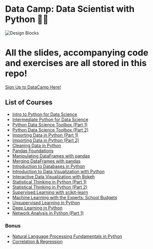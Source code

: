 # Data Camp: Data Scientist with Python 🎉🤖

![Design Blocks](https://images.unsplash.com/photo-1518364538800-6bae3c2ea0f2?ixlib=rb-0.3.5&ixid=eyJhcHBfaWQiOjEyMDd9&s=193d96d744872badcbbf5bdfc7b347f2&auto=format&fit=crop&w=1951&q=80)

# All the slides, accompanying code and exercises are all stored in this repo!

[Sign Up to DataCamp Here!](https://www.datacamp.com)

## List of Courses

  - [Intro to Python for Data Science](https://github.com/AmoDinho/datacamp-python-data-science-track/tree/master/Intro%20to%20Python%20for%20Data%20Science)
  - [Intermediate Python for Data Science](https://github.com/AmoDinho/datacamp-python-data-science-track/tree/master/Intermediate%20Python%20for%20Data%20Science)
  - [Python Data Science Toolbox (Part 1)](https://github.com/AmoDinho/datacamp-python-data-science-track/tree/master/Python%20Data%20Science%20Toolbox%20pt1)
  - [Python Data Science Toolbox (Part 2)](https://github.com/AmoDinho/datacamp-python-data-science-track/tree/master/Python%20Data%20Science%20Toolbox%20pt2)
  - [Importing Data in Python (Part 1)](https://github.com/AmoDinho/datacamp-python-data-science-track/tree/master/Importing%20Data%20in%20Python%20pt1)
  - [Importing Data in Python (Part 2)](https://github.com/AmoDinho/datacamp-python-data-science-track/tree/master/Importing%20Data%20in%20Python%20pt2)
  - [Cleaning Data in Python](https://github.com/AmoDinho/datacamp-python-data-science-track/tree/master/Cleaning%20Data%20in%20Python)
  - [Pandas Foundations](https://github.com/AmoDinho/datacamp-python-data-science-track/tree/master/Pandas%20Foundations)
  - [Manipulating DataFrames with pandas](https://github.com/AmoDinho/datacamp-python-data-science-track/tree/master/Manipulating%20DataFrames%20with%20pandas)
  - [Merging DataFrames with pandas](https://github.com/AmoDinho/datacamp-python-data-science-track/tree/master/Merging%20DataFrames%20with%20pandas)
  - [Introduction to Databases in Python](https://github.com/AmoDinho/datacamp-python-data-science-track/tree/master/Introduction%20to%20Databases%20in%20Python)
  - [Introduction to Data Visualization with Python](https://github.com/AmoDinho/datacamp-python-data-science-track/tree/master/Introduction%20to%20Data%20Visualizaion%20with%20Python)
  - [Interactive Data Visualization with Bokeh](https://github.com/AmoDinho/datacamp-python-data-science-track/tree/master/Interactive%20Data%20Visualization%20with%20Bokeh)
  - [Statistical Thinking in Python (Part 1)](https://github.com/AmoDinho/datacamp-python-data-science-track/tree/master/Statistical%20Thinking%20in%20Python%20(Part%201))
  - [Statistical Thinking in Python (Part 2)](https://github.com/AmoDinho/datacamp-python-data-science-track/tree/master/Statistical%20Thinking%20in%20Python%20(Part%202))
  - [Supervised Learning with scikit-learn](https://github.com/AmoDinho/datacamp-python-data-science-track/tree/master/Supervised%20Learning%20with%20scikit-learn)
  - [Machine Learning with the Experts: School Budgets](https://github.com/AmoDinho/datacamp-python-data-science-track/tree/master/Machine%20Learning%20with%20Experts-School%20Budgets)
  - [Unsupervised Learning in Python](https://github.com/AmoDinho/datacamp-python-data-science-track/tree/master/Unsupervised%20Learning%20in%20Python)
  - [Deep Learning in Python](https://github.com/AmoDinho/datacamp-python-data-science-track/tree/master/Deep%20Learning%20in%20Python)
  - [Network Analysis in Python (Part 1)](https://github.com/AmoDinho/datacamp-python-data-science-track/tree/master/Network%20Analysis%20in%20Python%20(Part%201))
  
  ### Bonus
  
  - [Natural Language Processing Fundamentals in Python](https://github.com/AmoDinho/datacamp-python-data-science-track/tree/master/Natural%20Language%20Processing%20Fundamentals%20in%20Python)
  - [Correlation & Regression](https://github.com/AmoDinho/datacamp-python-data-science-track/tree/master/Correlation%20and%20Regression)
  
  

